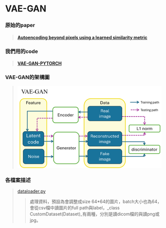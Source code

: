 VAE-GAN
===
 ### 原始的paper
> #### [Autoencoding beyond pixels using a learned similarity metric](https://arxiv.org/pdf/1512.09300.pdf "游標顯示")
 ### 我們用的code  
> #### [VAE-GAN-PYTORCH](https://github.com/rishabhd786/VAE-GAN-PYTORCH?source=post_page-----8f9db4aeb7a2-------------------------------- "游標顯示")

### VAE-GAN的架構圖
>![](VAE-GAN.png)  

### 各檔案描述
> [dataloader.py](dataloader.py "游標顯示")
>> 處理資料，預設為會調整成size 64*64的圖片，batch大小也為64，會從csv檔中讀圖片的full path與label，_class CustomDataset(Dataset)_有兩種，分別是讀dicom檔的與讀png或jpg。


